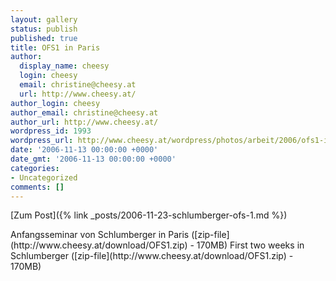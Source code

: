 ```yaml
---
layout: gallery
status: publish
published: true
title: OFS1 in Paris
author:
  display_name: cheesy
  login: cheesy
  email: christine@cheesy.at
  url: http://www.cheesy.at/
author_login: cheesy
author_email: christine@cheesy.at
author_url: http://www.cheesy.at/
wordpress_id: 1993
wordpress_url: http://www.cheesy.at/wordpress/photos/arbeit/2006/ofs1-in-paris/
date: '2006-11-13 00:00:00 +0000'
date_gmt: '2006-11-13 00:00:00 +0000'
categories:
- Uncategorized
comments: []
---
```


[Zum Post]({% link _posts/2006-11-23-schlumberger-ofs-1.md %})
<!--:de-->Anfangsseminar von Schlumberger in Paris ([zip-file](http://www.cheesy.at/download/OFS1.zip) - 170MB)
<!--:--><!--:en-->First two weeks in Schlumberger ([zip-file](http://www.cheesy.at/download/OFS1.zip) - 170MB)
<!--:-->
